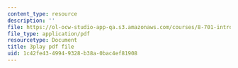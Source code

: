 ```yaml
---
content_type: resource
description: ''
file: https://ol-ocw-studio-app-qa.s3.amazonaws.com/courses/8-701-introduction-to-nuclear-and-particle-physics-fall-2020/1c42fe4349949328b38a0bac4ef81908_pCoDwHg5Vh8.pdf
file_type: application/pdf
resourcetype: Document
title: 3play pdf file
uid: 1c42fe43-4994-9328-b38a-0bac4ef81908
---
```

